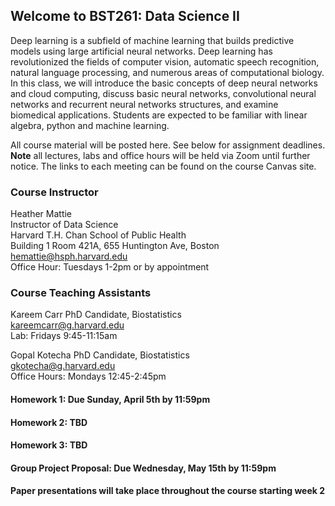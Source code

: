 ## Welcome to BST261: Data Science II

Deep learning is a subfield of machine learning that builds predictive models using large artificial neural networks. Deep learning has revolutionized the fields of computer vision, automatic speech recognition, natural language processing, and numerous areas of computational biology. In this class, we will introduce the basic concepts of deep neural networks and cloud computing, discuss basic neural networks, convolutional neural networks and recurrent neural networks structures, and examine biomedical applications. Students are expected to be familiar with linear algebra, python and machine learning.

All course material will be posted here. See below for assignment deadlines.
**Note** all lectures, labs and office hours will be held via Zoom until further notice. The links to each meeting can be found on the course Canvas site.

### Course Instructor
Heather Mattie  
Instructor of Data Science  
Harvard T.H. Chan School of Public Health  
Building 1 Room 421A, 655 Huntington Ave, Boston   
hemattie@hsph.harvard.edu  
Office Hour: Tuesdays 1-2pm or by appointment

### Course Teaching Assistants
Kareem Carr
PhD Candidate, Biostatistics  
kareemcarr@g.harvard.edu  
Lab: Fridays 9:45-11:15am 

Gopal Kotecha 
PhD Candidate, Biostatistics  
gkotecha@g.harvard.edu  
Office Hours: Mondays 12:45-2:45pm


#### Homework 1: Due Sunday, April 5th by 11:59pm

#### Homework 2: TBD

#### Homework 3: TBD

#### Group Project Proposal: Due Wednesday, May 15th by 11:59pm

#### Paper presentations will take place throughout the course starting week 2


